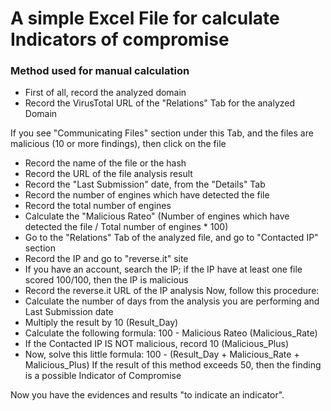 # A simple Excel File for calculate Indicators of compromise

### Method used for manual calculation
- First of all, record the analyzed domain
- Record the VirusTotal URL of the "Relations" Tab for the analyzed Domain

If you see "Communicating Files" section under this Tab, and the files are malicious (10 or more findings), then click on the file
- Record the name of the file or the hash
- Record the URL of the file analysis result
- Record the "Last Submission" date, from the "Details" Tab
- Record the number of engines which have detected the file
- Record the total number of engines
- Calculate the "Malicious Rateo" (Number of engines which have detected the file / Total number of engines * 100)
- Go to the "Relations" Tab of the analyzed file, and go to "Contacted IP" section
- Record the IP and go to "reverse.it" site
- If you have an account, search the IP; if the IP have at least one file scored 100/100, then the IP is malicious
- Record the reverse.it URL of the IP analysis
Now, follow this procedure:
- Calculate the number of days from the analysis you are performing and Last Submission date
- Multiply the result by 10 (Result_Day)
- Calculate the following formula: 100 - Malicious Rateo (Malicious_Rate)
- If the Contacted IP IS NOT malicious, record 10 (Malicious_Plus)
- Now, solve this little formula: 100 - (Result_Day + Malicious_Rate + Malicious_Plus)
If the result of this method exceeds 50, then the finding is a possible Indicator of Compromise

Now you have the evidences and results "to indicate an indicator".
